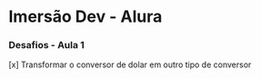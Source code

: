 <h1>Imersão Dev - Alura</h1>

<h3>Desafios - Aula 1</h3>

[x] Transformar o conversor de dolar em outro tipo de conversor

